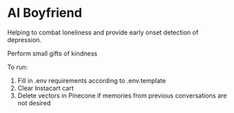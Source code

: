 # AI Boyfriend

Helping to combat loneliness and provide early onset detection of depression.

Perform small gifts of kindness


To run:
1. Fill in .env requirements according to .env.template
2. Clear Instacart cart
3. Delete vectors in Pinecone if memories from previous conversations are not desired